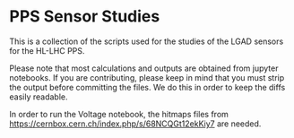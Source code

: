 # PPS Sensor Studies

This is a collection of the scripts used for the studies of the LGAD sensors for the HL-LHC PPS.

Please note that most calculations and outputs are obtained from jupyter notebooks.
If you are contributing, please keep in mind that you must strip the output before committing the files.
We do this in order to keep the diffs easily readable.

In order to run the Voltage notebook, the hitmaps files from https://cernbox.cern.ch/index.php/s/68NCQGt12ekKiy7 are needed.
